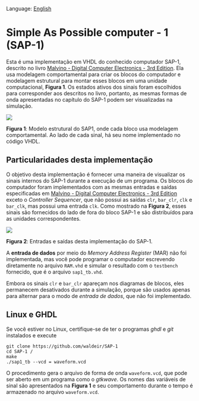 Language: [English](https://github.com/waldeir/SAP-1)

# Simple As Possible computer - 1 (SAP-1)

Esta é uma implementação em VHDL do conhecido computador SAP-1, descrito no
livro [Malvino - Digital Computer Electronics - 3rd Edition][book]. Ela usa
modelagem comportamental para criar os blocos do computador e modelagem
estrutural para montar esses blocos em uma unidade computacional, **Figura 1**.
Os estados ativos dos sinais foram escolhidos para corresponder aos descritos
no livro, portanto, as mesmas formas de onda apresentadas no capítulo do SAP-1
podem ser visualizadas na simulação.

![](images/block_diagram_sap1.png)

**Figura 1**: Modelo estrutural do SAP1, onde cada bloco usa modelagem
comportamental. Ao lado de cada sinal, há seu nome implementado no código VHDL.

## Particularidades desta implementação

O objetivo desta implementação é fornecer uma maneira de visualizar os sinais
internos do SAP-1 durante a execução de um programa. Os blocos
do computador foram implementados com as mesmas entradas e saídas especificadas
em [Malvino - Digital Computer Electronics - 3rd Edition][book] exceto o
*Controller Sequencer*, que não possui as saídas `clr`, `bar_clr`, `clk` e `bar_clk`,
mas possui uma entrada `clk`. Como mostrado na **Figura 2**, esses sinais são
fornecidos do lado de fora do bloco SAP-1 e são distribuídos para as unidades
correspondentes.




![](images/sap1_top_level.png)

**Figura 2**: Entradas e saídas desta implementação do SAP-1.

A **entrada de dados** por meio do *Memory Address Register* (MAR) não foi
implementada, mas você pode programar o computador escrevendo diretamente no
arquivo `RAM.vhd` e simular o resultado com o `testbench` fornecido, que é o
arquivo `sap1_tb.vhd`.

Embora os sinais `clr` e `bar_clr` apareçam nos diagramas de blocos, eles
permanecem desativados durante a simulação, porque são usados
apenas para alternar para o modo de *entrada de dados*, que não foi
implementado. 


## Linux e GHDL

Se você estiver no Linux, certifique-se de ter o programas *ghdl* e *git* instalados e
execute

```
git clone https://github.com/waldeir/SAP-1
cd SAP-1 /
make
./sap1_tb --vcd = waveform.vcd
```


O procedimento gera o arquivo de forma de onda `waveform.vcd`, que pode ser
aberto em um programa como o *gtkwave*. Os nomes das variáveis de
sinal são apresentados na **Figura 1** e seu comportamento durante o tempo é
armazenado no arquivo `waveform.vcd`.

[book]:https://www.amazon.com/Digital-Computer-Electronics-Albert-Malvino/dp/0028005945 "https://www.amazon.com/Digital-Computer-Electronics-Albert-Malvino/dp/0028005945"
